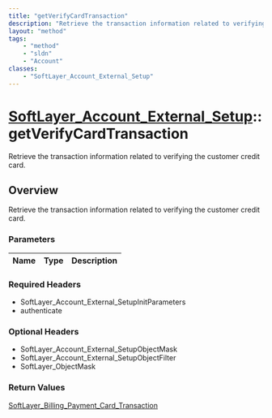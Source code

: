 ```yaml
---
title: "getVerifyCardTransaction"
description: "Retrieve the transaction information related to verifying the customer credit card."
layout: "method"
tags:
    - "method"
    - "sldn"
    - "Account"
classes:
    - "SoftLayer_Account_External_Setup"
---
```

# [SoftLayer_Account_External_Setup](/reference/services/SoftLayer_Account_External_Setup)::getVerifyCardTransaction

Retrieve the transaction information related to verifying the customer credit card.


## Overview 
Retrieve the transaction information related to verifying the customer credit card.

### Parameters 
|Name | Type | Description |
| --- | --- | --- |


### Required Headers
* SoftLayer_Account_External_SetupInitParameters
* authenticate

### Optional Headers
* SoftLayer_Account_External_SetupObjectMask
* SoftLayer_Account_External_SetupObjectFilter
* SoftLayer_ObjectMask

### Return Values
<a href='/reference/datatypes/SoftLayer_Billing_Payment_Card_Transaction'>SoftLayer_Billing_Payment_Card_Transaction </a>

